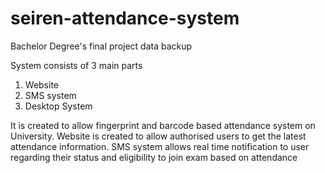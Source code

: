 # seiren-attendance-system
Bachelor Degree's final project data backup

System consists of 3 main parts
1. Website
2. SMS system
3. Desktop System

It is created to allow fingerprint and barcode based attendance system on University. 
Website is created to allow authorised users to get the latest attendance information.
SMS system allows real time notification to user regarding their status and eligibility to join exam based on attendance
